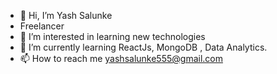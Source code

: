 - 👋 Hi, I’m Yash Salunke
- Freelancer 
- 👀 I’m interested in learning new technologies
- 🌱 I’m currently learning ReactJs, MongoDB , Data Analytics.
- 📫 How to reach me yashsalunke555@gmail.com


<!---
SalunkeYash/SalunkeYash is a ✨ special ✨ repository because its `README.md` (this file) appears on your GitHub profile.
You can click the Preview link to take a look at your changes.
--->
